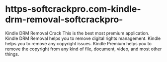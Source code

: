# https-softcrackpro.com-kindle-drm-removal-softcrackpro-
Kindle DRM Removal Crack  This is the best most premium application. Kindle DRM Removal helps you to remove digital rights management. Kindle helps you to remove any copyright issues. Kindle Premium helps you to remove the copyright from any kind of file, document, video, and most other things. 
